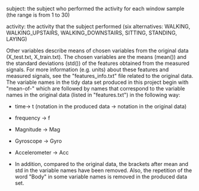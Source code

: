 subject: the subject who performed the activity for each window sample (the range is from 1 to 30)

activity: the activity that the subject performed (six alternatives: WALKING, WALKING_UPSTAIRS, WALKING_DOWNSTAIRS, SITTING, STANDING, LAYING)

Other variables describe means of chosen variables from the original data (X_test.txt, X_train.txt). The chosen variables are the means (mean()) and the standard deviations (std()) of the features obtained from the measured signals. For more information (e.g. units) about these features and measured signals, see the "features_info.txt" file related to the original data. The variable names in the tidy data set produced in this project begin with "mean-of-" which are followed by names that correspond to the variable names in the original data (listed in "features.txt") in the following way:

* time-> t (notation in the produced data -> notation in the original data)

* frequency -> f

* Magnitude -> Mag

* Gyroscope -> Gyro

* Accelerometer -> Acc

* In addition, compared to the original data, the brackets after mean and std in the variable names have been removed. Also, the repetition of the word "Body" in some variable names is removed in the produced data set.

